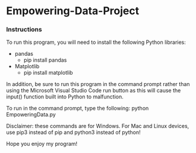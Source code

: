 # Empowering-Data-Project

### Instructions
To run this program, you will need to install the following Python libraries:
 - pandas
   - pip install pandas
 - Matplotlib
   - pip install matplotlib
   
In addition, be sure to run this program in the command prompt rather than using the Microsoft Visual Studio Code run button as this will cause the input() function built into Python to malfunction. 

To run in the command prompt, type the following: python EmpoweringData.py

Disclaimer: these commands are for Windows. For Mac and Linux devices, use pip3 instead of pip and python3 instead of python!

Hope you enjoy my program!
